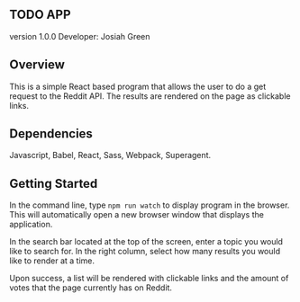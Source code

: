 ## TODO APP
version 1.0.0
Developer: Josiah Green

## Overview

This is a simple React based program that allows the user to do a get request to the Reddit API. The results are rendered on the page as clickable links.

## Dependencies

Javascript, Babel, React, Sass, Webpack, Superagent. 

## Getting Started

In the command line, type ```npm run watch``` to display program in the browser. This will automatically open a new browser window that displays the application.

In the search bar located at the top of the screen, enter a topic you would like to search for. In the right column, select how many results you would like to render at a time. 

Upon success, a list will be rendered with clickable links and the amount of votes that the page currently has on Reddit. 
